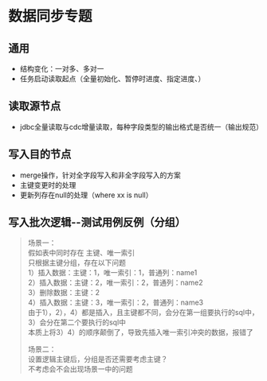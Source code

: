 # 数据同步专题

## 通用
- 结构变化：一对多、多对一
- 任务启动读取起点（全量初始化、暂停时进度、指定进度、）

## 读取源节点
- jdbc全量读取与cdc增量读取，每种字段类型的输出格式是否统一（输出规范）

## 写入目的节点
- merge操作，针对全字段写入和非全字段写入的方案   
- 主键变更时的处理
- 更新列存在null的处理（where xx is null）

## 写入批次逻辑--测试用例反例（分组）

> 场景一：    
> 假如表中同时存在 主键、唯一索引   
> 只根据主键分组，存在以下问题   
> 1）插入数据：主键：1，唯一索引：1，普通列：name1    
> 2）插入数据：主键：2，唯一索引：2，普通列：name2    
> 3）删除数据：主键：2    
> 4）插入数据：主键：3，唯一索引：2，普通列：name3    
> 由于1），2），4）都是插入，且主键都不同，会分在第一组要执行的sql中，    
> 3）会分在第二个要执行的sql中   
> 本质上将3）4）的顺序颠倒了，导致先插入唯一索引冲突的数据，报错了   
> 
> 场景二：    
> 设置逻辑主键后，分组是否还需要考虑主键？    
> 不考虑会不会出现场景一中的问题    
